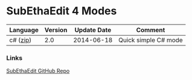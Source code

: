 # SubEthaEdit 4 Modes


Language | Version | Update Date | Comment 
---------|---------|-------------|--------
 c# ([zip](../../../raw/master/Modes/zipped/C%23.seemode.zip))     | 2.0     | 2014-06-18  | Quick simple C# mode 


### Links
[SubEthaEdit GitHub Repo](https://github.com/codingmonkeys/SubEthaEdit) 
